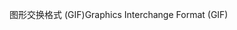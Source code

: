 <span data-ttu-id="b3528-101">图形交换格式 (GIF)</span><span class="sxs-lookup"><span data-stu-id="b3528-101">Graphics Interchange Format (GIF)</span></span>